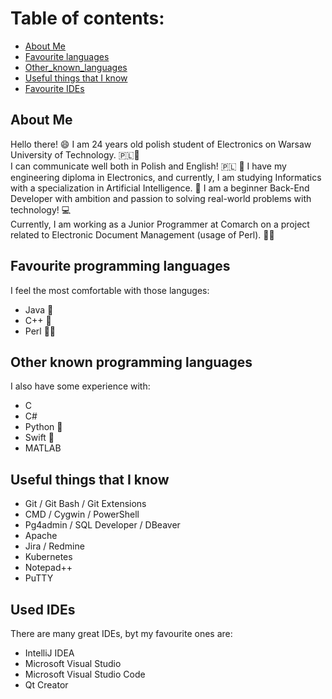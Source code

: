# Table of contents:
* [About Me](#about-me)
* [Favourite languages](#favourite-languages)
* [Other_known_languages](#other-known-languages)
* [Useful things that I know](#useful_things_I_know)
* [Favourite IDEs](#favourite-ides)


## About Me
Hello there! 😄
I am 24 years old polish student of Electronics on Warsaw University of Technology. 🇵🇱🏫   
I can communicate well both in Polish and English! 🇵🇱 🏴󠁧󠁢󠁥󠁮󠁧󠁿
I have my engineering diploma in Electronics, and currently, I am studying Informatics with a specialization in Artificial Intelligence. 📘
I am a beginner Back-End Developer with ambition and passion to solving real-world problems with technology! 💻   
Currently, I am working as a Junior Programmer at Comarch on a project related to Electronic Document Management (usage of Perl). 📄🐫


## Favourite programming languages
I feel the most comfortable with those languges:
* Java 👑
* C++ 👑
* Perl 🐫👑


## Other known programming languages
I also have some experience with:
* C
* C#
* Python 🐍
* Swift 🍎
* MATLAB


## Useful things that I know
* Git / Git Bash / Git Extensions
* CMD / Cygwin / PowerShell
* Pg4admin / SQL Developer / DBeaver
* Apache
* Jira / Redmine
* Kubernetes
* Notepad++
* PuTTY


## Used IDEs
There are many great IDEs, byt my favourite ones are:
* IntelliJ IDEA
* Microsoft Visual Studio
* Microsoft Visual Studio Code
* Qt Creator

